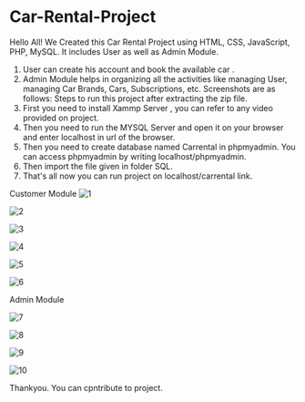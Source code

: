 # Car-Rental-Project
Hello All! We Created this Car Rental Project using HTML, CSS, JavaScript, PHP, MySQL.
It includes User as well as Admin Module.
1. User can create his account and book the available car .
2. Admin Module helps in organizing all the activities like managing User, managing Car Brands, Cars, Subscriptions, etc.
Screenshots are as follows:
Steps to run this project after extracting the zip file. 
1. First you need to install Xammp Server , you can refer to any video provided on project.
2. Then you need to run the MYSQL Server and open it on your browser and enter localhost in url of the browser.
3. Then you need to create database named Carrental in phpmyadmin. You can access phpmyadmin by writing localhost/phpmyadmin.
4. Then import the file given in folder SQL.
5. That's all now you can run project on localhost/carrental link.

Customer Module
![1](https://user-images.githubusercontent.com/54396900/126870925-a1722334-36a2-4867-a556-9843760158b7.png)




![2](https://user-images.githubusercontent.com/54396900/126870922-8506b17f-8fd2-430a-afd8-6f6e414b3a67.png)




![3](https://user-images.githubusercontent.com/54396900/126870920-759774b8-548e-4152-adba-fc7d2f88205b.png)




![4](https://user-images.githubusercontent.com/54396900/126871134-9200a60c-615b-4390-9f6f-08eb60c0dd4d.png)




![5](https://user-images.githubusercontent.com/54396900/126871133-d78947ac-338b-46f0-b7e0-25358c90d18b.jpg)




![6](https://user-images.githubusercontent.com/54396900/126871131-6db08977-0f89-40cf-8161-6eaa660a6bc4.jpg)




Admin Module


![7](https://user-images.githubusercontent.com/54396900/126871163-c2c86a1c-e9e4-400e-884a-dd30f3bc1bf1.jpg)




![8](https://user-images.githubusercontent.com/54396900/126871162-a9c35df1-9ddd-4295-b45c-bddbcb0e4c0f.jpg)



![9](https://user-images.githubusercontent.com/54396900/126871160-8c085c88-3b33-4edb-92ec-7487922c32ea.png)




![10](https://user-images.githubusercontent.com/54396900/126871159-f1207d7b-b21c-4248-9750-ac43adf2b557.png)


Thankyou. You can cpntribute to project.
